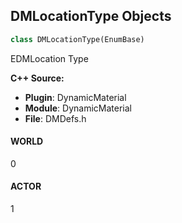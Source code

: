 ## DMLocationType Objects

```python
class DMLocationType(EnumBase)
```

EDMLocation Type

**C++ Source:**

- **Plugin**: DynamicMaterial
- **Module**: DynamicMaterial
- **File**: DMDefs.h

<a id="unreal.DMLocationType.WORLD"></a>

#### WORLD

0

<a id="unreal.DMLocationType.ACTOR"></a>

#### ACTOR

1

<a id="unreal.DMComponentLifetimeState"></a>